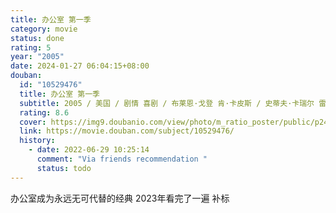 ```yaml
---
title: 办公室 第一季
category: movie
status: done
rating: 5
year: "2005"
date: 2024-01-27 06:04:15+08:00
douban:
  id: "10529476"
  title: 办公室 第一季
  subtitle: 2005 / 美国 / 剧情 喜剧 / 布莱恩·戈登 肯·卡皮斯 / 史蒂夫·卡瑞尔 雷恩·威尔森
  rating: 8.6
  cover: https://img9.doubanio.com/view/photo/m_ratio_poster/public/p2463104744.jpg
  link: https://movie.douban.com/subject/10529476/
  history:
    - date: 2022-06-29 10:25:14
      comment: "Via friends recommendation "
      status: todo
---
```


办公室成为永远无可代替的经典 2023年看完了一遍 补标
